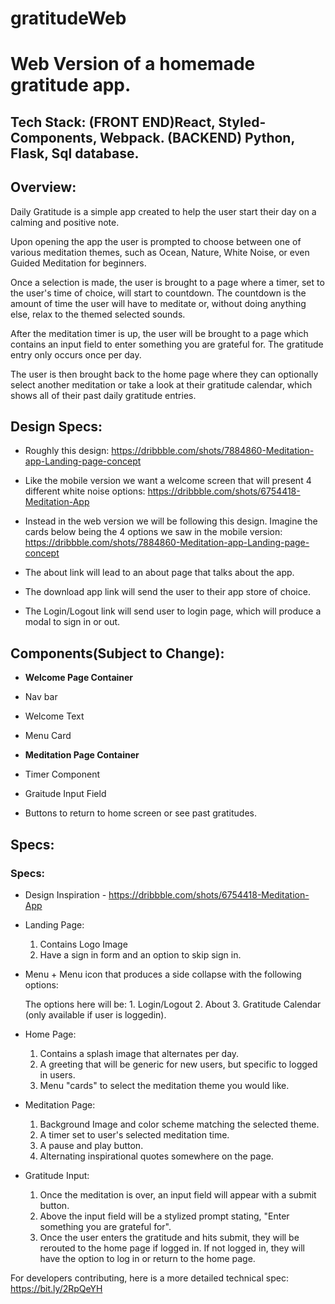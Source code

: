 # gratitudeWeb

# Web Version of a homemade gratitude app.

## Tech Stack: (FRONT END)React, Styled-Components, Webpack. (BACKEND) Python, Flask, Sql database.

## Overview:
Daily Gratitude is a simple app created to help the user start their day on a calming and positive note.

Upon opening the app the user is prompted to choose between one of various meditation themes, such as Ocean, Nature, White Noise, or even Guided Meditation for beginners.

Once a selection is made, the user is brought to a page where a timer, set to the user's time of choice, will start to countdown. The countdown is the amount of time the user will have to meditate or, without doing anything else, relax to the themed selected sounds.

After the meditation timer is up, the user will be brought to a page which contains an input field to enter something you are grateful for. The gratitude entry only occurs once per day.

The user is then brought back to the home page where they can optionally select another meditation or take a look at their gratitude calendar, which shows all of their past daily gratitude entries.

## Design Specs:
* Roughly this design: https://dribbble.com/shots/7884860-Meditation-app-Landing-page-concept

* Like the mobile version we want a welcome screen that will present 4 different white noise options: https://dribbble.com/shots/6754418-Meditation-App
* Instead in the web version we will be following this design. Imagine the cards below being the 4 options we saw in the mobile version: https://dribbble.com/shots/7884860-Meditation-app-Landing-page-concept
* The about link will lead to an about page that talks about the app.
* The download app link will send the user to their app store of choice. 
* The Login/Logout link will send user to login page, which will produce a modal to sign in or out.

## Components(Subject to Change):
* **Welcome Page Container**
* Nav bar
* Welcome Text
* Menu Card

* **Meditation Page Container**
* Timer Component
* Graitude Input Field

* Buttons to return to home screen or see past gratitudes.


## Specs:
### Specs:

* Design Inspiration - https://dribbble.com/shots/6754418-Meditation-App

* Landing Page:

   1. Contains Logo Image
   2. Have a sign in form and an option to skip sign in.


* Menu + Menu icon that produces a side collapse with the following options:
  
  
  The options here will be:
          1. Login/Logout
          2. About
          3. Gratitude Calendar (only available if user is loggedin).
   
* Home Page:

    1. Contains a splash image that alternates per day.
    2. A greeting that will be generic for new users, but specific to logged in users.
    3. Menu "cards" to select the meditation theme you would like.

* Meditation Page:


   1. Background Image and color scheme matching the selected theme.
   2. A timer set to user's selected meditation time.
   3. A pause and play button. 
   4. Alternating inspirational quotes somewhere on the page.


* Gratitude Input:
   1. Once the meditation is over, an input field will appear with a submit button.
   2. Above the input field will be a stylized prompt stating, "Enter something you are grateful for".
   3. Once the user enters the gratitude and hits submit, they will be rerouted to the home page if logged in. If not logged in, they will have the option to log in or return to the home page.


For developers contributing, here is a more detailed technical spec: https://bit.ly/2RpQeYH







